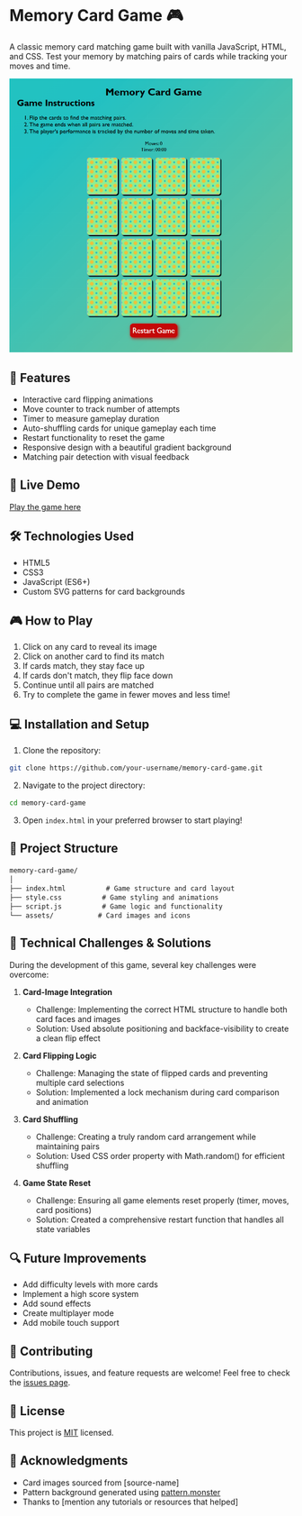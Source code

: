 # Memory Card Game 🎮

A classic memory card matching game built with vanilla JavaScript, HTML, and CSS. Test your memory by matching pairs of cards while tracking your moves and time.

![Memory Game Preview](https://github.com/Saoud2021/Memory-card-Game/blob/main/assets/memorycarddgame.netlify.app_.png)

## 🎯 Features

- Interactive card flipping animations
- Move counter to track number of attempts
- Timer to measure gameplay duration
- Auto-shuffling cards for unique gameplay each time
- Restart functionality to reset the game
- Responsive design with a beautiful gradient background
- Matching pair detection with visual feedback

## 🚀 Live Demo

[Play the game here](https://https://memorycarddgame.netlify.app)

## 🛠️ Technologies Used

- HTML5
- CSS3
- JavaScript (ES6+)
- Custom SVG patterns for card backgrounds

## 🎮 How to Play

1. Click on any card to reveal its image
2. Click on another card to find its match
3. If cards match, they stay face up
4. If cards don't match, they flip face down
5. Continue until all pairs are matched
6. Try to complete the game in fewer moves and less time!

## 💻 Installation and Setup

1. Clone the repository:
```bash
git clone https://github.com/your-username/memory-card-game.git
```

2. Navigate to the project directory:
```bash
cd memory-card-game
```

3. Open `index.html` in your preferred browser to start playing!

## 🎨 Project Structure

```
memory-card-game/
│
├── index.html          # Game structure and card layout
├── style.css          # Game styling and animations
├── script.js          # Game logic and functionality
└── assets/           # Card images and icons
```

## 🔧 Technical Challenges & Solutions

During the development of this game, several key challenges were overcome:

1. **Card-Image Integration**
   - Challenge: Implementing the correct HTML structure to handle both card faces and images
   - Solution: Used absolute positioning and backface-visibility to create a clean flip effect

2. **Card Flipping Logic**
   - Challenge: Managing the state of flipped cards and preventing multiple card selections
   - Solution: Implemented a lock mechanism during card comparison and animation

3. **Card Shuffling**
   - Challenge: Creating a truly random card arrangement while maintaining pairs
   - Solution: Used CSS order property with Math.random() for efficient shuffling

4. **Game State Reset**
   - Challenge: Ensuring all game elements reset properly (timer, moves, card positions)
   - Solution: Created a comprehensive restart function that handles all state variables

## 🔍 Future Improvements

- Add difficulty levels with more cards
- Implement a high score system
- Add sound effects
- Create multiplayer mode
- Add mobile touch support

## 🤝 Contributing

Contributions, issues, and feature requests are welcome! Feel free to check the [issues page](https://github.com/your-username/memory-card-game/issues).

## 📝 License

This project is [MIT](./LICENSE) licensed.

## 👏 Acknowledgments

- Card images sourced from [source-name]
- Pattern background generated using [pattern.monster](https://pattern.monster)
- Thanks to [mention any tutorials or resources that helped]
